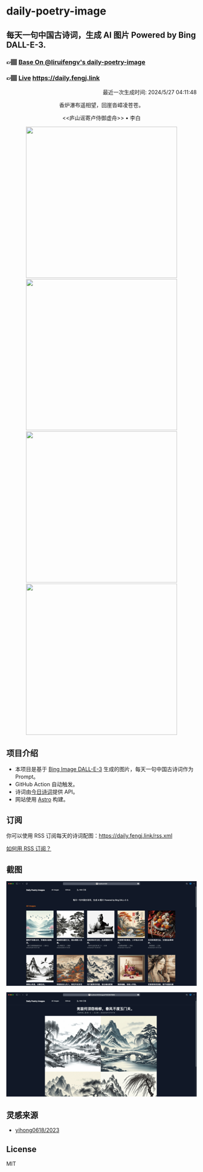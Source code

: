 
# daily-poetry-image

## 每天一句中国古诗词，生成 AI 图片 Powered by Bing DALL-E-3.

### 👉🏽 [Base On @liruifengv's daily-poetry-image](https://github.com/liruifengv/daily-poetry-image)

### 👉🏽 [Live](https://daily.fengj.link) https://daily.fengj.link

<p align="right">
  最近一次生成时间: 2024/5/27 04:11:48
</p>
<p align="center">
香炉瀑布遥相望，回崖沓嶂凌苍苍。
</p>
<p align="center">
<<庐山谣寄卢侍御虚舟>> • 李白
</p>
<p align="center">
<img src="https://tse1.mm.bing.net/th/id/OIG3..CnS4pk2_hKanSj9AO4F" height="400" width="400" />
<img src="https://tse2.mm.bing.net/th/id/OIG3.u8Y9uBp3uLNh9oiLiLTQ" height="400" width="400" />
<img src="https://tse2.mm.bing.net/th/id/OIG3.ek1guaWGXQppehNl8sIA" height="400" width="400" />
<img src="https://tse4.mm.bing.net/th/id/OIG3.hBjMcyqjQKNXGaiOb7Lp" height="400" width="400" />
</p>

## 项目介绍

-   本项目是基于 [Bing Image DALL-E-3](https://www.bing.com/images/create) 生成的图片，每天一句中国古诗词作为 Prompt。
-   GitHub Action 自动触发。
-   诗词由[今日诗词](https://www.jinrishici.com/)提供 API。
-   网站使用 [Astro](https://astro.build) 构建。

## 订阅

你可以使用 RSS 订阅每天的诗词配图：https://daily.fengj.link/rss.xml

[如何用 RSS 订阅？](https://zhuanlan.zhihu.com/p/55026716)

## 截图

![图片列表](./screenshots/Snipaste_2023-12-28_21-00-26.png)

![图片详情](./screenshots/Snipaste_2023-12-28_21-00-53.png)

## 灵感来源

-   [yihong0618/2023](https://github.com/yihong0618/2023)

## License

MIT
